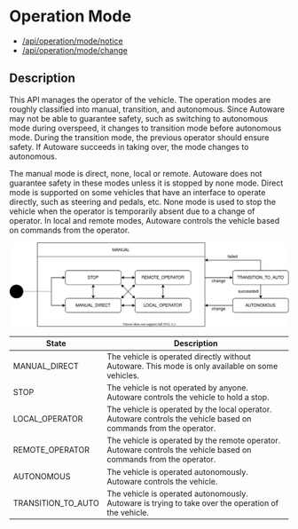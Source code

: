 # Operation Mode

- [/api/operation/mode/notice](../list/api/operation/mode/notice.md)
- [/api/operation/mode/change](../list/api/operation/mode/change.md)

## Description

This API manages the operator of the vehicle. The operation modes are roughly classified into manual, transition, and autonomous.
Since Autoware may not be able to guarantee safety, such as switching to autonomous mode during overspeed, it changes to transition mode before autonomous mode.
During the transition mode, the previous operator should ensure safety. If Autoware succeeds in taking over, the mode changes to autonomous.

The manual mode is direct, none, local or remote.
Autoware does not guarantee safety in these modes unless it is stopped by none mode.
Direct mode is supported on some vehicles that have an interface to operate directly, such as steering and pedals, etc.
None mode is used to stop the vehicle when the operator is temporarily absent due to a change of operator.
In local and remote modes, Autoware controls the vehicle based on commands from the operator.

![operation-mode](./operation-mode.drawio.svg)

| State              | Description                                                                                                        |
| ------------------ | ------------------------------------------------------------------------------------------------------------------ |
| MANUAL_DIRECT      | The vehicle is operated directly without Autoware. This mode is only available on some vehicles.                   |
| STOP               | The vehicle is not operated by anyone. Autoware controls the vehicle to hold a stop.                               |
| LOCAL_OPERATOR     | The vehicle is operated by the local operator. Autoware controls the vehicle based on commands from the operator.  |
| REMOTE_OPERATOR    | The vehicle is operated by the remote operator. Autoware controls the vehicle based on commands from the operator. |
| AUTONOMOUS         | The vehicle is operated autonomously. Autoware controls the vehicle.                                               |
| TRANSITION_TO_AUTO | The vehicle is operated autonomously. Autoware is trying to take over the operation of the vehicle.                |
